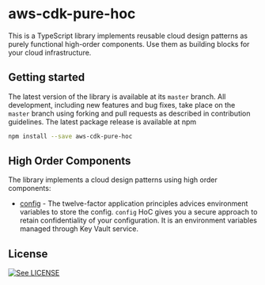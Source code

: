 # aws-cdk-pure-hoc

This is a TypeScript library implements reusable cloud design patterns as purely functional high-order components. Use them as building blocks for your cloud infrastructure.  

## Getting started

The latest version of the library is available at its `master` branch. All development, including new features and bug fixes, take place on the `master` branch using forking and pull requests as described in contribution guidelines. The latest package release is available at npm

```bash
npm install --save aws-cdk-pure-hoc
```

## High Order Components

The library implements a cloud design patterns using high order components: 

* [config](https://i.am.fog.fish/2019/10/18/retain-confidentiality-in-open-source-infrastructure.html) - The twelve-factor application principles advices environment variables to store the config. `config` HoC gives you a secure approach to retain confidentiality of your configuration. It is an environment variables managed through Key Vault service.


## License

[![See LICENSE](https://img.shields.io/github/license/fogfish/aws-cdk-pure.svg?style=for-the-badge)](LICENSE)
